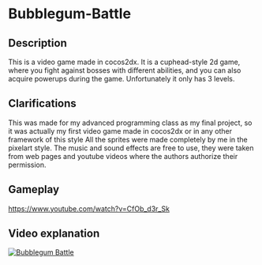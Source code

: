 # Bubblegum-Battle
## Description
This is a video game made in cocos2dx. It is a cuphead-style 2d game, where you fight against bosses with different abilities, and you can also acquire powerups during the game. Unfortunately it only has 3 levels.

## Clarifications 
This was made for my advanced programming class as my final project, so it was actually my first video game made in cocos2dx or in any other framework of this style
All the sprites were made completely by me in the pixelart style.
The music and sound effects are free to use, they were taken from web pages and youtube videos where the authors authorize their permission.

## Gameplay
https://www.youtube.com/watch?v=CfOb_d3r_Sk
## Video explanation
[![Bubblegum Battle](https://img.youtube.com/vi/CfOb_d3r_Sk/0.jpg)](https://www.youtube.com/watch?v=CfOb_d3r_Sk "Bubblegum Battle (CLICK TO WATCH!)")
